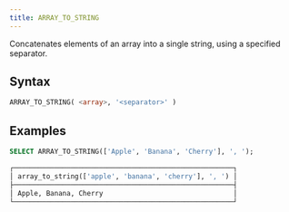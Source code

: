 ```yaml
---
title: ARRAY_TO_STRING
---
```


Concatenates elements of an array into a single string, using a specified separator.

## Syntax

```sql
ARRAY_TO_STRING( <array>, '<separator>' )
```

## Examples

```sql
SELECT ARRAY_TO_STRING(['Apple', 'Banana', 'Cherry'], ', ');

┌──────────────────────────────────────────────────────┐
│ array_to_string(['apple', 'banana', 'cherry'], ', ') │
├──────────────────────────────────────────────────────┤
│ Apple, Banana, Cherry                                │
└──────────────────────────────────────────────────────┘
```